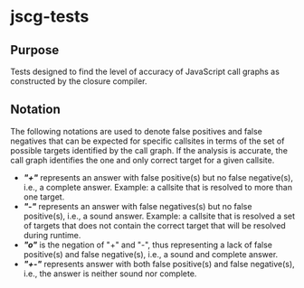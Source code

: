 # jscg-tests

## Purpose
Tests designed to find the level of accuracy of JavaScript call graphs as constructed by the closure compiler.

## Notation
The following notations are used to denote false positives and false negatives that can be expected for specific callsites in terms of the set of possible targets identified by the call graph. If the analysis is accurate, the call graph identifies the one and only correct target for a given callsite. 
- ***"+"*** represents an answer with false positive(s) but no false negative(s), i.e., a complete answer. Example: a callsite that is resolved to more than one target. 
- ***"-"*** represents an answer with false negatives(s) but no false positive(s), i.e., a sound answer.  Example: a callsite that is resolved a set of targets that does not contain the correct target that will be resolved during runtime.
- ***"o"*** is the negation of "+" and "-", thus representing a lack of false positive(s) and false negative(s), i.e., a sound and complete answer.
- ***"+-"*** represents answer with both false positive(s) and false negative(s), i.e., the answer is neither sound nor complete.